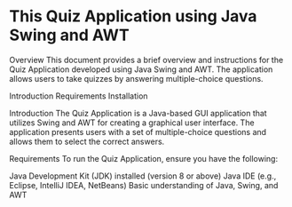 # This Quiz Application using Java Swing and AWT
Overview
This document provides a brief overview and instructions for the Quiz Application developed using Java Swing and AWT. The application allows users to take quizzes by answering multiple-choice questions.


Introduction
Requirements
Installation


Introduction
The Quiz Application is a Java-based GUI application that utilizes Swing and AWT for creating a graphical user interface. The application presents users with a set of multiple-choice questions and allows them to select the correct answers.

Requirements
To run the Quiz Application, ensure you have the following:

Java Development Kit (JDK) installed (version 8 or above)
Java IDE (e.g., Eclipse, IntelliJ IDEA, NetBeans)
Basic understanding of Java, Swing, and AWT
